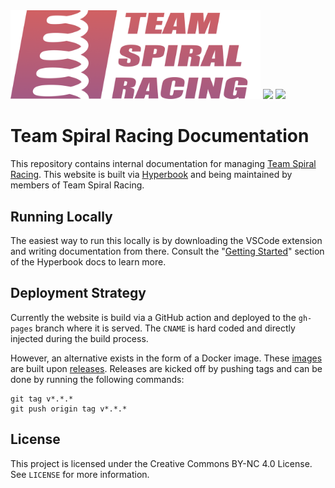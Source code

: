 <img src="/public/logos/full.png" alt="team spiral racing logo" width="400"/>
<a href="https://github.com/Team-Spiral-Racing/docs/releases"><img src="https://img.shields.io/github/v/release/Team-Spiral-Racing/docs?color=f56827"></a>
<a href="https://github.com/Team-Spiral-Racing/docs/blob/main/LICENSE"><img src="https://img.shields.io/github/license/Team-Spiral-Racing/docs"></a>

# Team Spiral Racing Documentation
This repository contains internal documentation for managing [Team Spiral Racing](https://www.teamspiralracing.com/). This website is built via [Hyperbook](https://hyperbook.openpatch.org/) and being maintained by members of Team Spiral Racing.

## Running Locally
The easiest way to run this locally is by downloading the VSCode extension and writing documentation from there. Consult the "[Getting Started](https://hyperbook.openpatch.org/#getting-started)" section of the Hyperbook docs to learn more.

## Deployment Strategy
Currently the website is build via a GitHub action and deployed to the `gh-pages` branch where it is served. The `CNAME` is hard coded and directly injected during the build process.

However, an alternative exists in the form of a Docker image. These [images](https://github.com/orgs/Team-Spiral-Racing/packages?repo_name=docs) are built upon [releases](https://github.com/Team-Spiral-Racing/docs/releases). Releases are kicked off by pushing tags and can be done by running the following commands:
```
git tag v*.*.*
git push origin tag v*.*.*
```

## License
This project is licensed under the Creative Commons BY-NC 4.0 License. See `LICENSE` for more information.